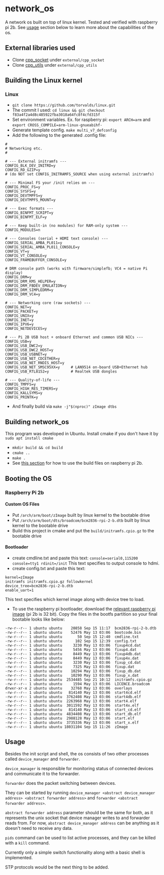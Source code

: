 # network_os
A network os built on top of linux kernel. Tested and verified with raspberry pi 2b. See [usage](#usage) section below to learn more about the capabilities of the os.

## External libraries used
- Clone [cpp_socket](https://github.com/DBC201/cpp_socket) under ```external/cpp_socket```
- Clone [cpp_utils](https://github.com/DBC201/cpp_utils) under ```external/cpp_utils```

## Building the Linux kernel

### Linux
- ```git clone https://github.com/torvalds/linux.git```
- The commit I used: ```cd linux && git checkout f83a4f2a4d8c485922fba3018a64fc8f4cfd315f```
- Set environment variables. Ex. for raspberry pi: ```export ARCH=arm``` and ```export CROSS_COMPILE=arm-linux-gnueabihf-``` 
- Generate template config. ```make multi_v7_defconfig```
- Add the following to the generated .config file:
```
#
# Networking etc.
#

# --- External initramfs ---
CONFIG_BLK_DEV_INITRD=y
CONFIG_RD_GZIP=y
# (do NOT set CONFIG_INITRAMFS_SOURCE when using external initramfs)

# --- Minimal FS your /init relies on ---
CONFIG_PROC_FS=y
CONFIG_SYSFS=y
CONFIG_DEVTMPFS=y
CONFIG_DEVTMPFS_MOUNT=y

# --- Exec formats ---
CONFIG_BINFMT_SCRIPT=y
CONFIG_BINFMT_ELF=y

# --- Keep built-in (no modules) for RAM-only system ---
CONFIG_MODULES=n

# --- Consoles (serial + HDMI text console) ---
CONFIG_SERIAL_AMBA_PL011=y
CONFIG_SERIAL_AMBA_PL011_CONSOLE=y
CONFIG_VT=y
CONFIG_VT_CONSOLE=y
CONFIG_FRAMEBUFFER_CONSOLE=y

# DRM console path (works with firmware/simplefb; VC4 = native Pi display)
CONFIG_DRM=y
CONFIG_DRM_KMS_HELPER=y
CONFIG_DRM_FBDEV_EMULATION=y
CONFIG_DRM_SIMPLEDRM=y
CONFIG_DRM_VC4=y

# --- Networking core (raw sockets) ---
CONFIG_NET=y
CONFIG_PACKET=y
CONFIG_UNIX=y
CONFIG_INET=y
CONFIG_IPV6=y
CONFIG_NETDEVICES=y

# --- Pi 2B USB host + onboard Ethernet and common USB NICs ---
CONFIG_USB=y
CONFIG_USB_DWC2=y
CONFIG_USB_DWC2_HOST=y
CONFIG_USB_USBNET=y
CONFIG_USB_NET_CDCETHER=y
CONFIG_USB_NET_RNDIS_HOST=y
CONFIG_USB_NET_SMSC95XX=y     # LAN9514 on-board USB+Ethernet hub
CONFIG_USB_RTL8152=y          # Realtek USB dongles

# --- Quality-of-life ---
CONFIG_TMPFS=y
CONFIG_HIGH_RES_TIMERS=y
CONFIG_KALLSYMS=y
CONFIG_PRINTK=y
```
- And finally build via ```make -j"$(nproc)" zImage dtbs```

## Building network_os
This program was developed in Ubuntu.
Install cmake if you don't have it by ```sudo apt install cmake```

- ```mkdir build && cd build```
- ```cmake ..```
- ```make .```
- See [this section](#booting-the-os) for how to use the build files on raspberry pi 2b.

## Booting the OS
### Raspberry Pi 2b
#### Custom OS Files
- Put ```/arch/arm/boot/zImage``` built by linux kernel to the bootable drive
- Put ```/arch/arm/boot/dts/broadcom/bcm2836-rpi-2-b.dtb``` built by linux kernel to the bootable drive
- Build this project in cmake and put the ```build/initramfs.cpio.gz``` to the bootable drive
#### Bootloader
- create cmdline.txt and paste this text: ```console=serial0,115200 console=tty1 rdinit=/init``` This text specifies to output console to hdmi.
- create config.txt and paste this text:
```
kernel=zImage
initramfs initramfs.cpio.gz followkernel
device_tree=bcm2836-rpi-2-b.dtb
enable_uart=1
```
This text specifies which kernel image along with device tree to load.
- To use the raspberry pi bootloader, download the [relevant raspberry pi image](https://www.raspberrypi.com/software/operating-systems/) (pi 2b is 32 bit). Copy the files in the bootfs partition so your final bootable looks like below:
```
-rw-r--r-- 1 ubuntu ubuntu    20858 Sep 15 11:17  bcm2836-rpi-2-b.dtb
-rw-r--r-- 1 ubuntu ubuntu    52476 May 13 03:06  bootcode.bin
-rw-r--r-- 1 ubuntu ubuntu       50 Sep 15 12:40  cmdline.txt
-rw-r--r-- 1 ubuntu ubuntu      102 Sep 15 12:39  config.txt
-rw-r--r-- 1 ubuntu ubuntu     3230 May 13 03:06  fixup4cd.dat
-rw-r--r-- 1 ubuntu ubuntu     5456 May 13 03:06  fixup4.dat
-rw-r--r-- 1 ubuntu ubuntu     8449 May 13 03:06  fixup4db.dat
-rw-r--r-- 1 ubuntu ubuntu     8449 May 13 03:06  fixup4x.dat
-rw-r--r-- 1 ubuntu ubuntu     3230 May 13 03:06  fixup_cd.dat
-rw-r--r-- 1 ubuntu ubuntu     7325 May 13 03:06  fixup.dat
-rw-r--r-- 1 ubuntu ubuntu    10294 May 13 03:06  fixup_db.dat
-rw-r--r-- 1 ubuntu ubuntu    10290 May 13 03:06  fixup_x.dat
-rw-r--r-- 1 ubuntu ubuntu  2534485 Sep 21 10:12  initramfs.cpio.gz
-rw-r--r-- 1 ubuntu ubuntu     1594 May 13 03:06  LICENCE.broadcom
drwxr-xr-x 2 ubuntu ubuntu    32768 May 13 03:06  overlays
-rw-r--r-- 1 ubuntu ubuntu   814140 May 13 03:06  start4cd.elf
-rw-r--r-- 1 ubuntu ubuntu  3762408 May 13 03:06  start4db.elf
-rw-r--r-- 1 ubuntu ubuntu  2263968 May 13 03:06  start4.elf
-rw-r--r-- 1 ubuntu ubuntu  3011592 May 13 03:06  start4x.elf
-rw-r--r-- 1 ubuntu ubuntu   814140 May 13 03:06  start_cd.elf
-rw-r--r-- 1 ubuntu ubuntu  4834408 May 13 03:06  start_db.elf
-rw-r--r-- 1 ubuntu ubuntu  2988128 May 13 03:06  start.elf
-rw-r--r-- 1 ubuntu ubuntu  3735336 May 13 03:06  start_x.elf
-rw-r--r-- 1 ubuntu ubuntu 18031104 Sep 15 11:26  zImage
```

## Usage
Besides the init script and shell, the os consists of two other processes called ```device_manager``` and ```forwarder```.

```device_manager``` is responsible for monitoring status of connected devices and communicate it to the forwarder.

```forwarder``` does the packet switching between devices.

They can be started by running ```device_manager <abstract device_manager address> <abstract forwarder address>``` and ```forwarder <abstract forwarder address>```.

```abstract forwarder address``` parameter should be the same for both, as it represents the unix socket that device manager writes to and forwarder reads from. For now, ```abstract device_manager address``` can be anything as it doesn't need to receive any data.

```pids``` command can be used to list active processes, and they can be killed with a ```kill``` command.

Currently only a simple switch functionality along with a basic shell is implemented.

STP protocols would be the next thing to be added.
